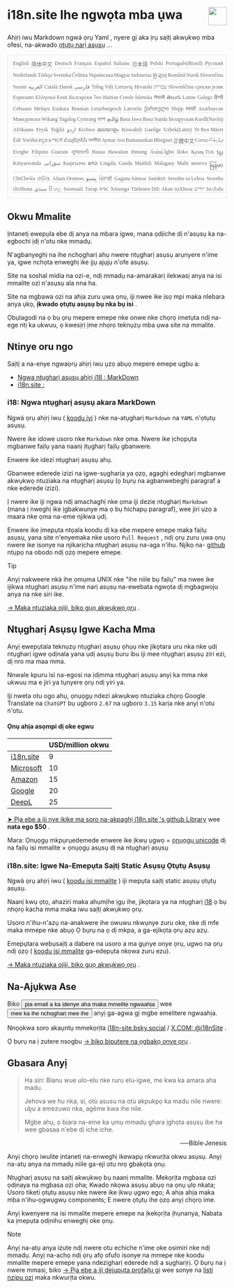 <h1 style="display:flex;justify-content:space-between">i18n.site Ihe ngwọta mba ụwa<img src="//p.3ti.site/logo.svg" style="user-select:none;margin-top:-1px;width:42px"></h1>

Ahịrị iwu Markdown ngwá ọrụ Yaml , nyere gị aka ịrụ saịtị akwụkwọ mba ofesi, na-akwado [ọtụtụ narị asụsụ](/i18/LANG_CODE) ...

<pre class="langli" style="display:flex;flex-wrap:wrap;background:transparent;border:1px solid #eee;font-size:12px;box-shadow:0 0 3px inset #eee;padding:12px 5px 4px 12px;justify-content:space-between;"><style>pre.langli i{font-weight:300;font-family:s;margin-right:2px;margin-bottom:8px;font-style:normal;color:#666;border-bottom:1px dashed #ccc;}</style><i>English</i><i>简体中文</i><i>Deutsch</i><i>Français</i><i>Español</i><i>Italiano</i><i>日本語</i><i>Polski</i><i>Português(Brasil)</i><i>Русский</i><i>Nederlands</i><i>Türkçe</i><i>Svenska</i><i>Čeština</i><i>Українська</i><i>Magyar</i><i>Indonesia</i><i>한국어</i><i>Română</i><i>Norsk</i><i>Slovenčina</i><i>Suomi</i><i>العربية</i><i>Català</i><i>Dansk</i><i>فارسی</i><i>Tiếng Việt</i><i>Lietuvių</i><i>Hrvatski</i><i>עברית</i><i>Slovenščina</i><i>српски језик</i><i>Esperanto</i><i>Ελληνικά</i><i>Eesti</i><i>Български</i><i>ไทย</i><i>Haitian Creole</i><i>Íslenska</i><i>नेपाली</i><i>తెలుగు</i><i>Latine</i><i>Galego</i><i>हिन्दी</i><i>Cebuano</i><i>Melayu</i><i>Euskara</i><i>Bosnian</i><i>Letzeburgesch</i><i>Latviešu</i><i>ქართული</i><i>Shqip</i><i>मराठी</i><i>Azərbaycan</i><i>Македонски</i><i>Wikang Tagalog</i><i>Cymraeg</i><i>বাংলা</i><i>தமிழ்</i><i>Basa Jawa</i><i>Basa Sunda</i><i>Беларуская</i><i>Kurdî(Navîn)</i><i>Afrikaans</i><i>Frysk</i><i>Toğikī</i><i>اردو</i><i>Kichwa</i><i>മലയാളം</i><i>Kiswahili</i><i>Gaeilge</i><i>Uzbek(Latin)</i><i>Te Reo Māori</i><i>Èdè Yorùbá</i><i>ಕನ್ನಡ</i><i>አማርኛ</i><i>Հայերեն</i><i>অসমীয়া</i><i>Aymar Aru</i><i>Bamanankan</i><i>Bhojpuri</i><i>正體中文</i><i>Corsu</i><i>ދިވެހިބަސް</i><i>Eʋegbe</i><i>Filipino</i><i>Guarani</i><i>ગુજરાતી</i><i>Hausa</i><i>Hawaiian</i><i>Hmong</i><i>Ásụ̀sụ́ Ìgbò</i><i>Iloko</i><i>Қазақ Тілі</i><i>ខ្មែរ</i><i>Kinyarwanda</i><i>سۆرانی</i><i>Кыргызча</i><i>ລາວ</i><i>Lingála</i><i>Ganda</i><i>Maithili</i><i>Malagasy</i><i>Malti</i><i>монгол</i><i>မြန်မာ</i><i>ChiCheŵa</i><i>ଓଡ଼ିଆ</i><i>Afaan Oromoo</i><i>پښتو</i><i>ਪੰਜਾਬੀ</i><i>Gagana Sāmoa</i><i>Sanskrit</i><i>Sesotho sa Leboa</i><i>Sesotho</i><i>chiShona</i><i>سنڌي</i><i>සිංහල</i><i>Soomaali</i><i>Татар</i><i>ትግር</i><i>Xitsonga</i><i>Türkmen Dili</i><i>Akan</i><i>isiXhosa</i><i>ייִדיש</i><i>Isi-Zulu</i></pre>

## Okwu Mmalite

Ịntanetị ewepụla ebe dị anya na mbara igwe, mana ọdịiche dị n'asụsụ ka na-egbochi ịdị n'otu nke mmadụ.

N'agbanyeghị na ihe nchọgharị ahụ nwere ntụgharị asụsụ arụnyere n'ime ya, igwe nchọta enweghị ike ịjụ ajụjụ n'ofe asụsụ.

Site na soshal midia na ozi-e, ndị mmadụ na-amarakarị ilekwasị anya na isi mmalite ozi n'asụsụ ala nna ha.

Site na mgbawa ozi na ahịa zuru ụwa ọnụ, iji nwee ike ịsọ mpi maka nlebara anya ụkọ, **ịkwado ọtụtụ asụsụ bụ nka bụ isi** .

Ọbụlagodi na ọ bụ ọrụ mepere emepe nke onwe nke chọrọ imetụta ndị na-ege ntị ka ukwuu, ọ kwesịrị ịme nhọrọ teknụzụ mba ụwa site na mmalite.

## <a rel=id href="#project" id="project"></a> Ntinye oru ngo

Saịtị a na-enye ngwaọrụ ahịrị iwu ụzọ abụọ mepere emepe ugbu a:

* [Ngwa ntụgharị asụsụ ahịrị i18 : MarkDown](/i18/feature)
* [i18n.site :](/i18n.site)

### <a rel=id href="#i18" id="i18"></a> i18: Ngwa ntụgharị asụsụ akara MarkDown

Ngwá ọrụ ahịrị iwu ( [koodu iyi](https://github.com/i18n-site/rust/tree/main/i18) ) nke na-atụgharị `Markdown` na `YAML` n'ọtụtụ asụsụ.

Nwere ike idowe usoro nke `Markdown` nke ọma. Nwere ike ịchọpụta mgbanwe faịlụ yana naanị ịtụgharị faịlụ gbanwere.

Enwere ike idezi ntụgharị asụsụ ahụ.

Gbanwee ederede izizi na igwe-sụgharịa ya ọzọ, agaghị edegharị mgbanwe akwụkwọ ntuziaka na ntụgharị asụsụ (ọ bụrụ na agbanwebeghị paragraf a nke ederede izizi).

Ị nwere ike iji ngwa ndị amachaghị nke ọma iji dezie ntụgharị `Markdown` (mana ị nweghị ike ịgbakwunye ma ọ bụ hichapụ paragraf), wee jiri ụzọ a maara nke ọma na-eme njikwa ụdị.

Enwere ike ịmepụta ntọala koodu dị ka ebe mepere emepe maka faịlụ asụsụ, yana site n'enyemaka nke usoro `Pull Request` , ndị ọrụ zuru ụwa ọnụ nwere ike isonye na njikarịcha ntụgharị asụsụ na-aga n'ihu. Njikọ na- [github](//github.com) ntụpọ na obodo ndị ọzọ mepere emepe.

> [!TIP]
> Anyị nakweere nkà ihe ọmụma UNIX nke "ihe niile bụ faịlụ" ma nwee ike ijikwa ntụgharị asụsụ n'ime narị asụsụ na-ewebata ngwọta dị mgbagwoju anya na nke siri ike.

[→ Maka ntuziaka ojiji, biko gụọ akwụkwọ ọrụ](/i18) .

## Ntụgharị Asụsụ Igwe Kacha Mma

Anyị ewepụtala teknụzụ ntụgharị asụsụ ọhụụ nke jikọtara uru nka nke ụdị ntụgharị igwe ọdịnala yana ụdị asụsụ buru ibu iji mee ntụgharị asụsụ ziri ezi, dị nro ma maa mma.

Nnwale kpuru ìsì na-egosi na ịdịmma ntụgharị asụsụ anyị ka mma nke ukwuu ma e jiri ya tụnyere ọrụ ndị yiri ya.

Iji nweta otu ogo ahụ, ọnụọgụ ndezi akwụkwọ ntuziaka chọrọ Google Translate na `ChatGPT` bụ ugboro `2.67` na ugboro `3.15` karịa nke anyị n'otu n'otu.

#### <a rel=id href="#price" id="price"></a> Ọnụ ahịa asọmpi dị oke egwu

|                                                                                   | USD/million okwu |
| --------------------------------------------------------------------------------- | ------------- |
| [i18n.site](https://i18n.site)                                                    | 9             |
| [Microsoft](https://azure.microsoft.com/pricing/details/cognitive-services/translator) | 10            |
| [Amazon](https://aws.amazon.com/translate/pricing)                                | 15            |
| [Google](https://cloud.google.com/translate/pricing)                                | 20            |
| [DeepL](https://www.deepl.com/zh/pro#developer)                                  | 25            |

[➤ Pịa ebe a iji nye ikike ma soro na-akpaghị i18n.site 's github Library](https://github.com/login/oauth/authorize?client_id=Ov23liuGAmK0plc9FgB3&amp;scope=user:email,user:follow,public_repo) wee **nata ego $50** .

Mara: Ọnụọgụ mkpụrụedemede enwere ike ịkwụ ụgwọ = [ọnụọgụ unicode](https://en.wikipedia.org/wiki/Unicode) dị na faịlụ isi mmalite × ọnụọgụ asụsụ dị na ntụgharị asụsụ

### i18n.site: Igwe Na-Emepụta Saịtị Static Asụsụ Ọtụtụ Asụsụ

Ngwá ọrụ ahịrị iwu ( [koodu isi mmalite](https://github.com/i18n-site/rust/tree/main/i18n-site) ) iji mepụta saịtị static asụsụ ọtụtụ asụsụ.

Naanị kwụ ọtọ, ahaziri maka ahụmịhe ịgụ ihe, jikọtara ya na ntụgharị [i18](#i18) ọ bụ nhọrọ kacha mma maka iwu saịtị akwụkwọ ọrụ.

Usoro n'ihu-n'azụ na-anakwere ihe owuwu nkwụnye zuru oke, nke dị mfe maka mmepe nke abụọ Ọ bụrụ na ọ dị mkpa, a ga-ejikọta ọrụ azụ azụ.

Emepụtara webụsaịtị a dabere na usoro a ma gụnye onye ọrụ, ugwo na ọrụ ndị ọzọ ( [koodu isi mmalite](/i18n.site/c/src) ga-edepụta nkọwa zuru ezu).

[→ Maka ntuziaka ojiji, biko gụọ akwụkwọ ọrụ](/i18n.site) .

## Na-Ajụkwa Ase

Biko <button onclick="mailsub()">pịa email a ka ịdenye aha maka mmelite ngwaahịa</button> wee <button onclick="webpush()">mee ka ihe nchọgharị mee ihe</button> anyị ga-agwa gị mgbe emelitere ngwaahịa.

Nnọọkwa soro akaụntụ mmekọrịta [i18n-site.bsky.social](https://bsky.app/profile/i18n-site.bsky.social) / [X.COM: @i18nSite](https://x.com/i18nSite) .

Ọ bụrụ na ị zutere nsogbu [→ biko biputere na ọgbakọ onye ọrụ](https://groups.google.com/u/1/g/i18n) .

## Gbasara Anyị

> Ha siri: Bianu wue ulo-elu nke ruru elu-igwe, me kwa ka amara aha madu.
>
> Jehova we hu nka, si, otù asusu na otù akpukpọ ka madu nile nwere: ub͕u a emezuwo nka, agēme kwa ihe nile.
>
> Mgbe ahụ, ọ bịara na-eme ka ụmụ mmadụ ghara ịghọta asụsụ ibe ha wee gbasaa n'ebe dị iche iche.

<p style="text-align:right">──Bible·Jenesis</p>

Anyị chọrọ iwulite ịntanetị na-enweghị ikewapụ nkwurịta okwu asụsụ.
Anyị na-atụ anya na mmadụ niile ga-eji otu nrọ gbakọta ọnụ.

Ntụgharị asụsụ na saịtị akwụkwọ bụ naanị mmalite.
Mekọrịta mgbasa ozi ọdịnaya na mgbasa ozi ọha;
Kwado nkọwa asụsụ abụọ na ọnụ ụlọ nkata;
Usoro tiketi ọtụtụ asụsụ nke nwere ike ịkwụ ụgwọ ego;
A ahịa ahịa maka mba n'ihu-ọgwụgwụ components;
E nwere ọtụtụ ihe ọzọ anyị chọrọ ime.

Anyị kwenyere na isi mmalite mepere emepe na ịkekọrịta ịhụnanya,
Nabata ka ịmepụta ọdịnihu enweghị oke ọnụ.

> [!NOTE]
> Anyị na-atụ anya izute ndị nwere otu echiche n'ime oke osimiri nke ndị mmadụ.
> Anyị na-achọ ndị ọrụ afọ ofufo isonye na mmepe nke koodu mmalite mepere emepe yana ndezigharị ederede ndị a sụgharịrị.
> Ọ bụrụ na ị nwere mmasị, biko [→ Pịa ebe a iji dejupụta profaịlụ gị](https://ggl.link/i18n) wee sonye na [listi nzipu ozi](https://groups.google.com/u/2/g/i18n-site) maka nkwurịta okwu.